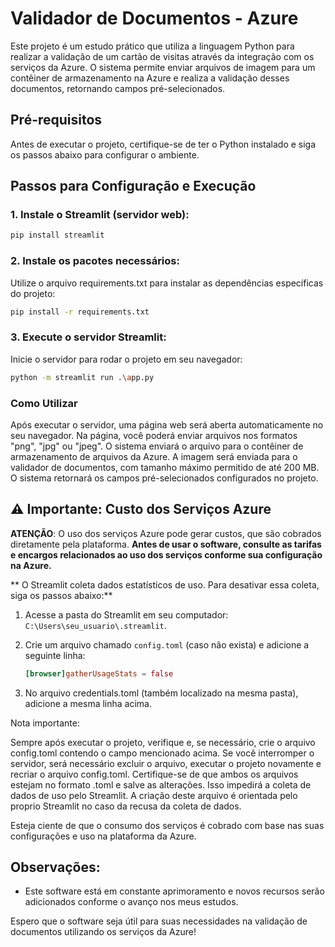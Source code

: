 # Validador de Documentos - Azure

Este projeto é um estudo prático que utiliza a linguagem Python para realizar a validação de um cartão de visitas através da integração com os serviços da Azure. O sistema permite enviar arquivos de imagem para um contêiner de armazenamento na Azure e realiza a validação desses documentos, retornando campos pré-selecionados.

## Pré-requisitos

Antes de executar o projeto, certifique-se de ter o Python instalado e siga os passos abaixo para configurar o ambiente.

## Passos para Configuração e Execução

### 1. Instale o Streamlit (servidor web):

```bash
pip install streamlit
```

### 2. Instale os pacotes necessários:

Utilize o arquivo requirements.txt para instalar as dependências específicas do projeto:

```bash
pip install -r requirements.txt
```

### 3. Execute o servidor Streamlit:

Inicie o servidor para rodar o projeto em seu navegador:

```bash
python -m streamlit run .\app.py
```

### Como Utilizar

Após executar o servidor, uma página web será aberta automaticamente no seu navegador.
Na página, você poderá enviar arquivos nos formatos "png", "jpg" ou "jpeg".
O sistema enviará o arquivo para o contêiner de armazenamento de arquivos da Azure.
A imagem será enviada para o validador de documentos, com tamanho máximo permitido de até 200 MB.
O sistema retornará os campos pré-selecionados configurados no projeto.

## ⚠️ **Importante**: Custo dos Serviços Azure

**ATENÇÃO**: O uso dos serviços Azure pode gerar custos, que são cobrados diretamente pela plataforma. **Antes de usar o software, consulte as tarifas e encargos relacionados ao uso dos serviços conforme sua configuração na Azure.**

** O Streamlit coleta dados estatísticos de uso. Para desativar essa coleta, siga os passos abaixo:**

1. Acesse a pasta do Streamlit em seu computador: `C:\Users\seu_usuario\.streamlit`.

2. Crie um arquivo chamado `config.toml` (caso não exista) e adicione a seguinte linha:

   ```toml
   [browser]gatherUsageStats = false
   
3. No arquivo credentials.toml (também localizado na mesma pasta), adicione a mesma linha acima.

Nota importante:

Sempre após executar o projeto, verifique e, se necessário, crie o arquivo config.toml contendo o campo mencionado acima.
Se você interromper o servidor, será necessário excluir o arquivo, executar o projeto novamente e recriar o arquivo config.toml.
Certifique-se de que ambos os arquivos estejam no formato .toml e salve as alterações. Isso impedirá a coleta de dados de uso pelo Streamlit.
A criação deste arquivo é orientada pelo proprio Streamlit no caso da recusa da coleta de dados.

Esteja ciente de que o consumo dos serviços é cobrado com base nas suas configurações e uso na plataforma da Azure.

## Observações:

- Este software está em constante aprimoramento e novos recursos serão adicionados conforme o avanço nos meus estudos.

Espero que o software seja útil para suas necessidades na validação de documentos utilizando os serviços da Azure!
